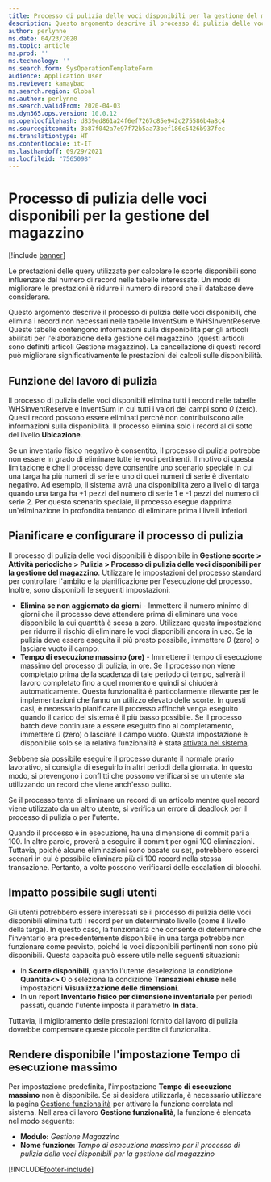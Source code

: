 ```yaml
---
title: Processo di pulizia delle voci disponibili per la gestione del magazzino
description: Questo argomento descrive il processo di pulizia delle voci disponibili, che consente di migliorare le prestazioni del sistema identificando ed eliminando record correlati ma non necessari.
author: perlynne
ms.date: 04/23/2020
ms.topic: article
ms.prod: ''
ms.technology: ''
ms.search.form: SysOperationTemplateForm
audience: Application User
ms.reviewer: kamaybac
ms.search.region: Global
ms.author: perlynne
ms.search.validFrom: 2020-04-03
ms.dyn365.ops.version: 10.0.12
ms.openlocfilehash: d839ed861a24f6ef7267c85e942c275586b4a8c4
ms.sourcegitcommit: 3b87f042a7e97f72b5aa73bef186c5426b937fec
ms.translationtype: HT
ms.contentlocale: it-IT
ms.lasthandoff: 09/29/2021
ms.locfileid: "7565098"
---
```

# <a name="warehouse-management-on-hand-entries-cleanup-job"></a>Processo di pulizia delle voci disponibili per la gestione del magazzino

[!include [banner](../includes/banner.md)]

Le prestazioni delle query utilizzate per calcolare le scorte disponibili sono influenzate dal numero di record nelle tabelle interessate. Un modo di migliorare le prestazioni è ridurre il numero di record che il database deve considerare.

Questo argomento descrive il processo di pulizia delle voci disponibili, che elimina i record non necessari nelle tabelle InventSum e WHSInventReserve. Queste tabelle contengono informazioni sulla disponibilità per gli articoli abilitati per l'elaborazione della gestione del magazzino. (questi articoli sono definiti articoli Gestione magazzino). La cancellazione di questi record può migliorare significativamente le prestazioni dei calcoli sulle disponibilità.

## <a name="what-the-cleanup-job-does"></a>Funzione del lavoro di pulizia

Il processo di pulizia delle voci disponibili elimina tutti i record nelle tabelle WHSInventReserve e InventSum in cui tutti i valori dei campi sono *0* (zero). Questi record possono essere eliminati perché non contribuiscono alle informazioni sulla disponibilità. Il processo elimina solo i record al di sotto del livello **Ubicazione**.

Se un inventario fisico negativo è consentito, il processo di pulizia potrebbe non essere in grado di eliminare tutte le voci pertinenti. Il motivo di questa limitazione è che il processo deve consentire uno scenario speciale in cui una targa ha più numeri di serie e uno di quei numeri di serie è diventato negativo. Ad esempio, il sistema avrà una disponibilità zero a livello di targa quando una targa ha +1 pezzi del numero di serie 1 e -1 pezzi del numero di serie 2. Per questo scenario speciale, il processo esegue dapprima un'eliminazione in profondità tentando di eliminare prima i livelli inferiori.

## <a name="schedule-and-configure-the-cleanup-job"></a>Pianificare e configurare il processo di pulizia

Il processo di pulizia delle voci disponibili è disponibile in **Gestione scorte \> Attività periodiche \> Pulizia \> Processo di pulizia delle voci disponibili per la gestione del magazzino**. Utilizzare le impostazioni del processo standard per controllare l'ambito e la pianificazione per l'esecuzione del processo. Inoltre, sono disponibili le seguenti impostazioni:

- **Elimina se non aggiornato da giorni** - Immettere il numero minimo di giorni che il processo deve attendere prima di eliminare una voce disponibile la cui quantità è scesa a zero. Utilizzare questa impostazione per ridurre il rischio di eliminare le voci disponibili ancora in uso. Se la pulizia deve essere eseguita il più presto possibile, immettere *0* (zero) o lasciare vuoto il campo.
- **Tempo di esecuzione massimo (ore)** - Immettere il tempo di esecuzione massimo del processo di pulizia, in ore. Se il processo non viene completato prima della scadenza di tale periodo di tempo, salverà il lavoro completato fino a quel momento e quindi si chiuderà automaticamente. Questa funzionalità è particolarmente rilevante per le implementazioni che fanno un utilizzo elevato delle scorte. In questi casi, è necessario pianificare il processo affinché venga eseguito quando il carico del sistema è il più basso possibile. Se il processo batch deve continuare a essere eseguito fino al completamento, immettere *0* (zero) o lasciare il campo vuoto. Questa impostazione è disponibile solo se la relativa funzionalità è stata [attivata nel sistema](#max-execution-time).

Sebbene sia possibile eseguire il processo durante il normale orario lavorativo, si consiglia di eseguirlo in altri periodi della giornata. In questo modo, si prevengono i conflitti che possono verificarsi se un utente sta utilizzando un record che viene anch'esso pulito.

Se il processo tenta di eliminare un record di un articolo mentre quel record viene utilizzato da un altro utente, si verifica un errore di deadlock per il processo di pulizia o per l'utente.

Quando il processo è in esecuzione, ha una dimensione di commit pari a 100. In altre parole, proverà a eseguire il commit per ogni 100 eliminazioni. Tuttavia, poiché alcune eliminazioni sono basate su set, potrebbero esserci scenari in cui è possibile eliminare più di 100 record nella stessa transazione. Pertanto, a volte possono verificarsi delle escalation di blocchi.

## <a name="possible-user-impact"></a>Impatto possibile sugli utenti

Gli utenti potrebbero essere interessati se il processo di pulizia delle voci disponibili elimina tutti i record per un determinato livello (come il livello della targa). In questo caso, la funzionalità che consente di determinare che l'inventario era precedentemente disponibile in una targa potrebbe non funzionare come previsto, poiché le voci disponibili pertinenti non sono più disponibili. Questa capacità può essere utile nelle seguenti situazioni:

- In **Scorte disponibili**, quando l'utente deseleziona la condizione **Quantità\<\> 0** o seleziona la condizione **Transazioni chiuse** nelle impostazioni **Visualizzazione delle dimensioni**.
- In un report **Inventario fisico per dimensione inventariale** per periodi passati, quando l'utente imposta il parametro **In data**.

Tuttavia, il miglioramento delle prestazioni fornito dal lavoro di pulizia dovrebbe compensare queste piccole perdite di funzionalità.

## <a name="make-the-maximum-execution-time-setting-available"></a><a name="max-execution-time"></a>Rendere disponibile l'impostazione Tempo di esecuzione massimo

Per impostazione predefinita, l'impostazione **Tempo di esecuzione massimo** non è disponibile. Se si desidera utilizzarla, è necessario utilizzare la pagina [Gestione funzionalità](../../fin-ops-core/fin-ops/get-started/feature-management/feature-management-overview.md) per attivare la funzione correlata nel sistema. Nell'area di lavoro **Gestione funzionalità**, la funzione è elencata nel modo seguente:

- **Modulo:** *Gestione Magazzino*
- **Nome funzione:** *Tempo di esecuzione massimo per il processo di pulizia delle voci disponibili per la gestione del magazzino*


[!INCLUDE[footer-include](../../includes/footer-banner.md)]